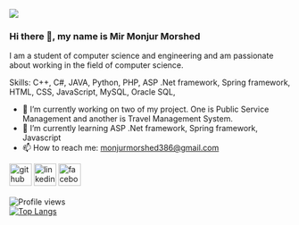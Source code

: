 ![](https://media-exp1.licdn.com/dms/image/D5616AQHuPyUr6iWVeA/profile-displaybackgroundimage-shrink_350_1400/0/1664218077763?e=1673481600&v=beta&t=YyP4OvJ3luUKSOg8NddO6Wbxpy_fGG3rJPjJJ7BkhzQ)
### Hi there 👋, my name is Mir Monjur Morshed


I am a student of computer science and engineering and am passionate about working in the field of computer science.

Skills: C++, C#, JAVA, Python, PHP, ASP .Net framework, Spring framework, HTML, CSS, JavaScript, MySQL, Oracle SQL,

- 🔭 I’m currently working on two of my project. One is Public Service Management and another is Travel Management System. 
- 🌱 I’m currently learning ASP .Net framework, Spring framework, Javascript 
- 📫 How to reach me: monjurmorshed386@gmail.com  


[<img src='https://cdn.jsdelivr.net/npm/simple-icons@3.0.1/icons/github.svg' alt='github' height='40'>](https://github.com/Monjur6)  [<img src='https://cdn.jsdelivr.net/npm/simple-icons@3.0.1/icons/linkedin.svg' alt='linkedin' height='40'>](https://www.linkedin.com/in/mirmonjur/)  [<img src='https://cdn.jsdelivr.net/npm/simple-icons@3.0.1/icons/facebook.svg' alt='facebook' height='40'>](https://www.facebook.com/mir.moniur.morshed)  
<br>![Profile views](https://gpvc.arturio.dev/Monjur6)<br>
[![Top Langs](https://github-readme-stats.vercel.app/api/top-langs/?username=Monjur6)](https://github.com/anuraghazra/github-readme-stats)

